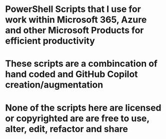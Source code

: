 # PowerShell Scripts that I use for work within Microsoft 365, Azure and other Microsoft Products for efficient productivity
# These scripts are a combincation of hand coded and GitHub Copilot creation/augmentation
# None of the scripts here are licensed or copyrighted are are free to use, alter, edit, refactor and share
